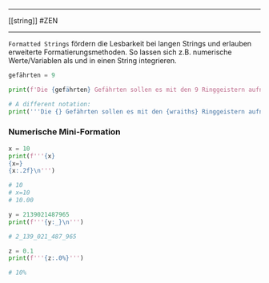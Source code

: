___
[[string]]
#ZEN
___
`Formatted Strings` fördern die Lesbarkeit bei langen Strings und erlauben erweiterte Formatierungsmethoden. So lassen sich z.B. numerische Werte/Variablen als und in einen String integrieren.

```python
gefährten = 9

print(f'Die {gefährten} Gefährten sollen es mit den 9 Ringgeistern aufnehmen.')

# A different notation:
print('''Die {} Gefährten sollen es mit den {wraiths} Ringgeistern aufnehmen.'''.format(gefährten, wraiths=9))
```

### Numerische Mini-Formation

```python
x = 10
print(f'''{x}
{x=}
{x:.2f}\n''')

# 10
# x=10
# 10.00

y = 2139021487965
print(f'''{y:_}\n''')

# 2_139_021_487_965

z = 0.1
print(f'''{z:.0%}''')

# 10%
```